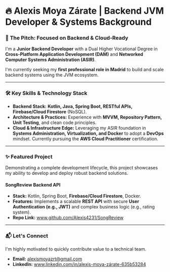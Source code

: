 # 🔥 Alexis Moya Zárate | Backend JVM Developer & Systems Background

### 🎯 **The Pitch: Focused on Backend & Cloud-Ready**

I'm a **Junior Backend Developer** with a Dual Higher Vocational Degree in **Cross-Platform Application Development (DAM)** and **Networked Computer Systems Administration (ASIR)**.

I'm currently seeking my **first professional role in Madrid** to build and scale backend systems using the JVM ecosystem.

---

### 🛠️ **Key Skills & Technology Stack**

* **Backend Stack:** **Kotlin, Java, Spring Boot, RESTful APIs, Firebase/Cloud Firestore** (NoSQL).
* **Architecture & Practices:** Experience with **MVVM, Repository Pattern, Unit Testing**, and clean code principles.
* **Cloud & Infrastructure Edge:** Leveraging my ASIR foundation in **Systems Administration, Virtualization, and Docker** to adopt a **DevOps** mindset. Currently pursuing the **AWS Cloud Practitioner** certification.

---

### ✨ **Featured Project**

Demonstrating a complete development lifecycle, this project showcases my ability to develop and deploy robust backend solutions.

#### **SongReview Backend API**

* **Stack:** Kotlin, Spring Boot, **Firebase/Cloud Firestore**, Docker.
* **Features:** Implements a scalable **REST API** with secure **User Authentication (e.g., JWT)** and complex business logic (e.g., rating system).
* **Repo Link:** www.github.com/Alexis4231/SongReview

---

### 📬 **Let's Connect**

I'm highly motivated to quickly contribute value to a technical team.

* **Email:** alexismoyazrt@gmail.com
* **LinkedIn:** www.linkedin.com/in/alexis-moya-zárate-635b53284
